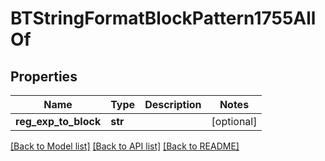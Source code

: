 # BTStringFormatBlockPattern1755AllOf

## Properties
Name | Type | Description | Notes
------------ | ------------- | ------------- | -------------
**reg_exp_to_block** | **str** |  | [optional] 

[[Back to Model list]](../README.md#documentation-for-models) [[Back to API list]](../README.md#documentation-for-api-endpoints) [[Back to README]](../README.md)


